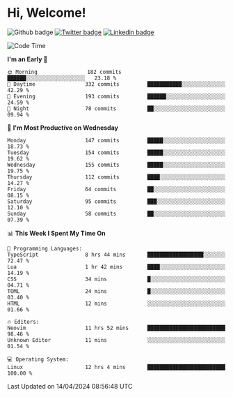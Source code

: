   # Hi, Welcome!
  ![Github badge](https://img.shields.io/github/followers/kraken-afk.svg?style=social&label=Follow&maxAge=2592000)
  [![Twitter badge](https://img.shields.io/badge/-Twitter-00acee?style=flat-square&logo=Twitter&logoColor=white)](https://twitter.com/trshppl)
  [![Linkedin badge](https://img.shields.io/badge/LinkedIn-0077B5?style=flat-square&logo=linkedin&logoColor=white)](https://www.linkedin.com/in/noveanrer)
<!--START_SECTION:waka-->
![Code Time](http://img.shields.io/badge/Code%20Time-140%20hrs%206%20mins-blue)

**I'm an Early 🐤** 

```text
🌞 Morning                182 commits         ██████░░░░░░░░░░░░░░░░░░░   23.18 % 
🌆 Daytime                332 commits         ███████████░░░░░░░░░░░░░░   42.29 % 
🌃 Evening                193 commits         ██████░░░░░░░░░░░░░░░░░░░   24.59 % 
🌙 Night                  78 commits          ██░░░░░░░░░░░░░░░░░░░░░░░   09.94 % 
```
📅 **I'm Most Productive on Wednesday** 

```text
Monday                   147 commits         █████░░░░░░░░░░░░░░░░░░░░   18.73 % 
Tuesday                  154 commits         █████░░░░░░░░░░░░░░░░░░░░   19.62 % 
Wednesday                155 commits         █████░░░░░░░░░░░░░░░░░░░░   19.75 % 
Thursday                 112 commits         ████░░░░░░░░░░░░░░░░░░░░░   14.27 % 
Friday                   64 commits          ██░░░░░░░░░░░░░░░░░░░░░░░   08.15 % 
Saturday                 95 commits          ███░░░░░░░░░░░░░░░░░░░░░░   12.10 % 
Sunday                   58 commits          ██░░░░░░░░░░░░░░░░░░░░░░░   07.39 % 
```


📊 **This Week I Spent My Time On** 

```text
💬 Programming Languages: 
TypeScript               8 hrs 44 mins       ██████████████████░░░░░░░   72.47 % 
Lua                      1 hr 42 mins        ████░░░░░░░░░░░░░░░░░░░░░   14.19 % 
CSS                      34 mins             █░░░░░░░░░░░░░░░░░░░░░░░░   04.71 % 
TOML                     24 mins             █░░░░░░░░░░░░░░░░░░░░░░░░   03.40 % 
HTML                     12 mins             ░░░░░░░░░░░░░░░░░░░░░░░░░   01.66 % 

🔥 Editors: 
Neovim                   11 hrs 52 mins      █████████████████████████   98.46 % 
Unknown Editor           11 mins             ░░░░░░░░░░░░░░░░░░░░░░░░░   01.54 % 

💻 Operating System: 
Linux                    12 hrs 4 mins       █████████████████████████   100.00 % 
```


 Last Updated on 14/04/2024 08:56:48 UTC
<!--END_SECTION:waka-->